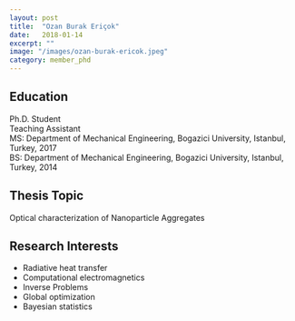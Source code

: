 ```yaml
---
layout: post
title:  "Ozan Burak Eriçok"
date:   2018-01-14
excerpt: ""
image: "/images/ozan-burak-ericok.jpeg"
category: member_phd
---
```


## Education
Ph.D. Student <br>
Teaching Assistant <br>
MS: Department of Mechanical Engineering, Bogazici University, Istanbul, Turkey, 2017 <br>
BS: Department of Mechanical Engineering, Bogazici University, Istanbul, Turkey, 2014 <br>

## Thesis Topic
Optical characterization of Nanoparticle Aggregates

## Research Interests
- Radiative heat transfer
- Computational electromagnetics
- Inverse Problems
- Global optimization
- Bayesian statistics
